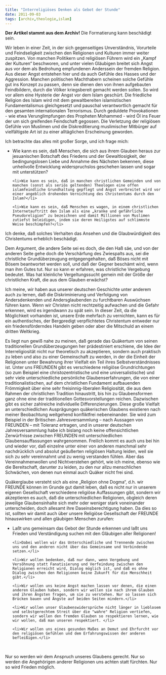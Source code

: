 ```yaml
---
title: "Interreligiöses Denken als Gebot der Stunde"
date: 2011-09-03
tags: [archiv,theologie,islam]
---
```

**Der Artikel stammt aus dem Archiv!** Die Formatierung kann beschädigt sein.

Wir leben in einer Zeit, in der sich gegenseitiges Unverständnis, Vorurteile und Feindseligkeit zwischen den Religionen und Kulturen immer weiter zuspitzen. Von manchen Politikern und religiösen Führern wird ein „Kampf der Kulturen“ beschworen, und unter vielen Gläubigen breitet sich Angst aus vor dem als Bedrohung empfundenen Anderssein der fremden Religion. Aus dieser Angst entstehen hier und da auch Gefühle des Hasses und der Aggression. Manchen politischen Machthabern scheinen solche Gefühle gut ins Konzept zu passen, denn sie dienen den von ihnen aufgebauten Feindbildern, durch die Völker kriegsbereit gemacht werden sollen. So wird vor allem eine Hysterie der Angst vor dem Islam geschürt. Die friedliche Religion des Islam wird mit dem gewaltbereiten islamistischen Fundamentalismus gleich­gesetzt und pauschal verantwortlich gemacht für den gesamten internationalen Terrorismus. Durch geduldete Provokationen - wie etwa Verunglimpfungen des Propheten Mohammed - wird Öl ins Feuer der um sich greifenden Feindschaft gegossen. Die Verletzung der religiösen Gefühle von Muslimen und die Diskreditierung muslimischer Mitbürger auf vielfältigste Art ist zu einer alltäglichen Erscheinung geworden.


Ich betrachte das alles mit großer Sorge, und ich frage mich:
<ul>
    <li>Wie kann es sein, daß Menschen, die sich aus ihrem Glauben heraus zur jesuanischen Botschaft des Friedens und der Gewaltlosigkeit, der bedingungslosen Liebe und Annahme des Nächsten bekennen, diese unheilvolle Entwicklung widerspruchslos geschehen lassen und sogar mit unterstützen?  </li>

    <li>Wie kann es sein, daß in manchen christlichen Gemeinden und von manchen (sonst als seriös geltenden) Theologen eine offen islamfeindliche Grundhaltung gepflegt und Angst verbreitet wird vor einer angeblich drohenden Vernich­tung des Christentums durch den Islam?</li>

    <li>Wie kann es sein, daß Menschen es wagen, in einem christlichen Internetauftritt den Islam als eine „kranke und gefährliche Pseudoreligion“ zu bezeichnen und damit Millionen von Muslimen zutiefst beleidigen, indem sie deren Heiligstes auf schlimmste Weise beschimpfen?</li>
</ul>
Ich denke, daß solches Verhalten das Ansehen und die Glaubwürdigkeit des Christentums erheblich beschädigt.


Dem Argument, die andere Seite sei es doch, die den Haß säe, und von der anderen Seite gehe doch die Verschärfung des Zwiespalts aus, sei die christliche Grundüberzeugung entgegen­gehalten, daß Böses nicht mit Bösem beantwortet werden soll, und daß der Gegner beschämt wird, wenn man ihm Gutes tut. Nur so kann er erfahren, was christliche Vergebung bedeutet. Was hat kleinliche Vergeltungssucht gemein mit der Größe der christlichen Kraft, die aus dem Glauben erwächst?


Ich meine, wir haben aus unserer deutschen Geschichte unter anderem auch zu lernen, daß die Diskriminierung und Verfolgung von Andersdenkenden und Andersglaubenden zu furcht­baren Auswüchsen führen kann. Wenn wir Christen nicht rechtzeitig aufwachen und die Gefahr erkennen, wird es irgendwann zu spät sein. In dieser Zeit, da die Möglichkeit vorhanden ist, unsere Erde mehrfach zu vernichten, kann es für ein authentisches, der Bergpredigt verpflichtetes Christentum entweder nur ein friedensförderndes Handeln geben oder aber die Mitschuld an einem dritten Weltkrieg.


Es liegt nun gewiß nahe zu meinen, daß gerade das Quäkertum von seinen traditionellen Grundüberzeugungen her prädestiniert erschiene, die Idee der Interreligiosität nicht nur theoretisch zu akzeptieren, sondern auch praktisch zu leben und also zu einer Gemeinschaft zu werden, in der die Einheit der Religionen unter Bewahrung ihrer Vielfalt ein Teil ihres Selbstverständnisses ist. Unter uns FREUNDEN gibt es verschiedene religiöse Grundrichtungen (so zum Beispiel eine christozentristische und eine universalistische) und sehr viele unterschiedliche persönliche Glaubenserfahrungen, die von einer traditionalistischen, auf dem christlichen Fundament aufbauenden Frömmigkeit über eine sehr freisinnig-liberalen Religiosität, die aus dem Rahmen der christlichen Tradition hinaustritt, bis hin zu Glaubensformen ganz ohne eine der traditionellen Gottesvorstellungen reichen. Dazwischen gibt es sicher zahlreiche individuelle Differenzierungen. Diese große Vielfalt an unterschiedlichen Ausprägungen quäkerischen Glaubens existieren nach meiner Beobachtung weitgehend konfliktfrei nebeneinander. Sie wird zum Beispiel in der Britischen Jahresversammlung – nach Aussagen von FREUNDEN – mit Toleranz ertragen, und in unserer deutschen Jahresversammlung habe ich bislang noch keine offensichtlichen Zerwürfnisse zwischen FREUNDEN mit unterschiedlichen Glaubensauffassungen wahrgenommen. Freilich kommt es auch uns bei hin und wieder vor, daß einzelne unter einer von anderen manchmal sehr nachdrücklich und absolut geäußerten religiösen Haltung leiden, weil sie sich zu sehr vereinnahmt und zu wenig verstanden fühlen. Aber das Vereinnahmenwollen und Nichtverstehen gehört, wie ich meine, ebenso wie die Bereitschaft, darunter zu leiden, zu den nur allzu menschlichen Schwächen, von denen nun einmal auch Quäker nicht frei sind. 


Quäkerglaube versteht sich als eine „Religion ohne Dogma“, d.h. wir FREUNDE können im Grunde gut damit leben, daß es nicht nur in unserem eigenen Gesellschaft verschiedene religiöse Auffassungen gibt, sondern wir akzeptieren es auch, daß die unterschiedlichen Religionen, obgleich deren jeweilige Glaubensinhalte sich mehr oder weniger stark voneinander unterscheiden, doch allesamt ihre Daseinsberechtigung haben. Da dies so ist, sollten wir damit auch über unsere Religiöse Gesellschaft der FREUNDE hinauswirken und allen gläubigen Menschen zurufen:

<ul>
    <li>Laßt uns gemeinsam das Gebot der Stunde erkennen und laßt uns Frieden und Verständigung suchen mit den Gläubigen aller Religionen!</li>

    <li>Dabei wollen wir das Unterschiedliche und Trennende zwischen uns und den anderen nicht über das Gemeinsame und Verbindende setzen.</li>

    <li>Wir wollen bedenken, daß nur dann, wenn Vergebung und Versöhnung statt Fanatisierung und Verfeindung zwischen den Religionen erreicht wird, Dialog möglich ist, und daß es ohne Dialog zwischen den Religionen keine Zukunft für die Menschheit gibt.</li>

    <li>Wir wollen uns keine Angst machen lassen vor denen, die einen anderen Glauben haben, sondern wir wollen sie nach ihrem Glauben und ihren Ängsten fragen, um sie zu verstehen. Nur so lassen sich Brücken bauen und Ängste auf beiden Seiten mindern.</li>

    <li>Wir wollen unser Glaubenswidersprüche nicht länger in lieblosem und selbstgerechtem Streit über die "wahre" Religion vertiefen, sondern wir wollen den fremden Glauben so respektieren lernen, wie wir wollen, daß man unseren respektiert. </li>

    <li>Wir wollen uns eines gesunden Maßes an Demut und Ehrfurcht vor den religiösen Gefühlen und dem Erfahrungswissen der anderen befleißigen.</li>
</ul>

<br/>

Nur so werden wir dem Anspruch unseres Glaubens gerecht.
Nur so werden die Angehörigen anderer Religionen uns achten statt fürchten.
Nur so wird Frieden möglich.

